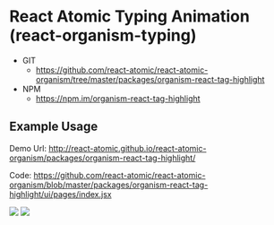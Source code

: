 React Atomic Typing Animation (react-organism-typing) 
===============
   * GIT
      * https://github.com/react-atomic/react-atomic-organism/tree/master/packages/organism-react-tag-highlight
   * NPM
      * https://npm.im/organism-react-tag-highlight

## Example Usage
Demo Url:
http://react-atomic.github.io/react-atomic-organism/packages/organism-react-tag-highlight/

Code:
https://github.com/react-atomic/react-atomic-organism/blob/master/packages/organism-react-tag-highlight/ui/pages/index.jsx

<img src="https://github.com/react-atomic/react-atomic-organism/blob/master/packages/organism-react-tag-highlight/screenshot/code.png">
<img src="https://github.com/react-atomic/react-atomic-organism/blob/master/packages/organism-react-tag-highlight/screenshot/run.png">




